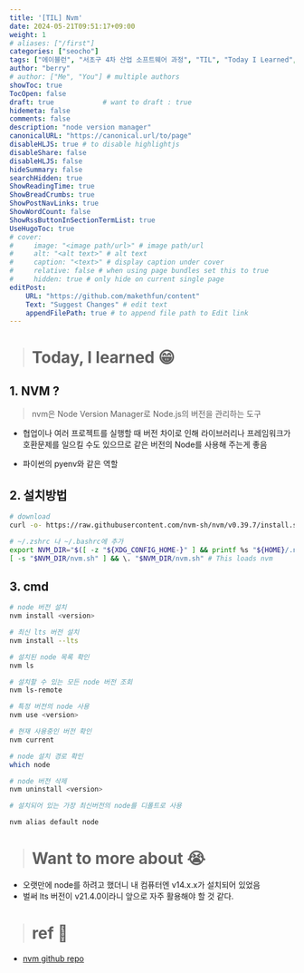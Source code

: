 ```yaml
---
title: '[TIL] Nvm'
date: 2024-05-21T09:51:17+09:00
weight: 1
# aliases: ["/first"]
categories: ["seocho"]
tags: ["에이블런", "서초구 4차 산업 소프트웨어 과정", "TIL", "Today I Learned", "nvm", "node.js"]
author: "berry"
# author: ["Me", "You"] # multiple authors
showToc: true
TocOpen: false
draft: true            # want to draft : true
hidemeta: false
comments: false
description: "node version manager"
canonicalURL: "https://canonical.url/to/page"
disableHLJS: true # to disable highlightjs
disableShare: false
disableHLJS: false
hideSummary: false
searchHidden: true
ShowReadingTime: true
ShowBreadCrumbs: true
ShowPostNavLinks: true
ShowWordCount: false
ShowRssButtonInSectionTermList: true
UseHugoToc: true
# cover:
#     image: "<image path/url>" # image path/url
#     alt: "<alt text>" # alt text
#     caption: "<text>" # display caption under cover
#     relative: false # when using page bundles set this to true
#     hidden: true # only hide on current single page
editPost:
    URL: "https://github.com/makethfun/content"
    Text: "Suggest Changes" # edit text
    appendFilePath: true # to append file path to Edit link
---
```


> # Today, I learned :grin:

## 1. NVM ?
> nvm은 Node Version Manager로 Node.js의 버전을 관리하는 도구

- 협업이나 여러 프로젝트를 실행할 때 버전 차이로 인해 라이브러리나 프레임워크가 호환문제를 일으킬 수도 있으므로 같은 버전의 Node를 사용해 주는게 좋음

- 파이썬의 pyenv와 같은 역할

## 2. 설치방법


```bash
# download
curl -o- https://raw.githubusercontent.com/nvm-sh/nvm/v0.39.7/install.sh | bash

# ~/.zshrc 나 ~/.bashrc에 추가
export NVM_DIR="$([ -z "${XDG_CONFIG_HOME-}" ] && printf %s "${HOME}/.nvm" || printf %s "${XDG_CONFIG_HOME}/nvm")"
[ -s "$NVM_DIR/nvm.sh" ] && \. "$NVM_DIR/nvm.sh" # This loads nvm

```

## 3. cmd

```bash
# node 버전 설치
nvm install <version>

# 최신 lts 버전 설치
nvm install --lts

# 설치된 node 목록 확인
nvm ls

# 설치할 수 있는 모든 node 버전 조회 
nvm ls-remote

# 특정 버전의 node 사용
nvm use <version>

# 현재 사용중인 버전 확인
nvm current

# node 설치 경로 확인
which node

# node 버전 삭제
nvm uninstall <version>

# 설치되어 있는 가장 최신버전의 node를 디폴트로 사용

nvm alias default node
```
> # Want to more about :sob:

- 오랫만에 node를 하려고 했더니 내 컴퓨터엔 v14.x.x가 설치되어 있었음
- 벌써 lts 버전이 v21.4.0이라니 앞으로 자주 활용해야 할 것 같다.

> # ref :link:

- [nvm github repo](https://github.com/nvm-sh/nvm)
